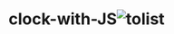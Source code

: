 # clock-with-JS![tolist](https://user-images.githubusercontent.com/69863686/177049236-b39e0e3d-fe61-4643-b1aa-efeb1b4798c5.png)
